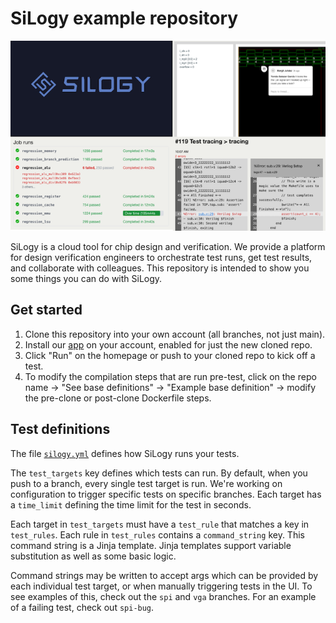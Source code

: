 SiLogy example repository
===

![SiLogy collage](static/collage.png)

SiLogy is a cloud tool for chip design and verification. We provide a platform for design verification engineers to
orchestrate test runs, get test results, and collaborate with colleagues. This repository is intended to show you some
things you can do with SiLogy. 

Get started
---

1. Clone this repository into your own account (all branches, not just main).
2. Install our [app](https://github.com/apps/silogy-design-verification-runner) on your account, enabled for just the
   new cloned repo.
3. Click "Run" on the homepage or push to your cloned repo to kick off a test.
4. To modify the compilation steps that are run pre-test, click on the repo name -> "See base definitions" -> "Example
   base definition" -> modify the pre-clone or post-clone Dockerfile steps.

Test definitions
---

The file [`silogy.yml`](/silogy.yml) defines how SiLogy runs your tests.

The `test_targets` key defines which tests can run. By default, when you push to a branch, every single test target is
run. We're working on configuration to trigger specific tests on specific branches. Each target has a `time_limit`
defining the time limit for the test in seconds.

Each target in `test_targets` must have a `test_rule` that matches a key in `test_rules`. Each rule in `test_rules`
contains a `command_string` key. This command string is a Jinja template. Jinja templates support variable substitution
as well as some basic logic.

Command strings may be written to accept args which can be provided by each individual test target, or when manually 
triggering tests in the UI. To see examples of this, check out the `spi` and `vga` branches. For an example of a failing
test, check out `spi-bug`.
